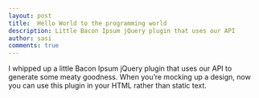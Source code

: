 ```yaml
---
layout: post
title:  Hello World to the programming world
description: Little Bacon Ipsum jQuery plugin that uses our API
author: sasi
comments: true
---
```


I whipped up a little Bacon Ipsum jQuery plugin that uses our API to generate some meaty goodness.  When you’re mocking up a design, now you can use this plugin in your HTML rather than static text.